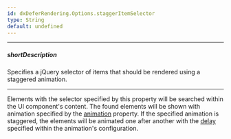 ```yaml
---
id: dxDeferRendering.Options.staggerItemSelector
type: String
default: undefined
---
```

---
##### shortDescription
Specifies a jQuery selector of items that should be rendered using a staggered animation.

---
Elements with the selector specified by this property will be searched within the UI component's content. The found elements will be shown with animation specified by the [animation](/api-reference/10%20UI%20Components/dxDeferRendering/1%20Configuration/animation.md '/Documentation/ApiReference/UI_Components/dxDeferRendering/Configuration/#animation') property. If the specified animation is staggered, the elements will be animated one after another with the [delay](/api-reference/50%20Common/Object%20Structures/animationConfig/staggerDelay.md '/Documentation/ApiReference/Common/Object_Structures/animationConfig/#staggerDelay') specified within the animation's configuration.